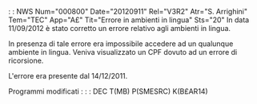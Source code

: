  :  : NWS Num="000800" Date="20120911" Rel="V3R2" Atr="S. Arrighini" Tem="TEC" App="A£" Tit="Errore in ambienti in lingua" Sts="20"
In data 11/09/2012 è stato corretto un errore relativo agli ambienti in lingua.

In presenza di tale errore era impossibile accedere ad un qualunque ambiente in lingua.
Veniva visualizzato un CPF dovuto ad un errore di ricorsione.

L'errore era presente dal 14/12/2011.

Programmi modificati : 
 :  : DEC T(MB) P(SMESRC) K(B£AR14)
